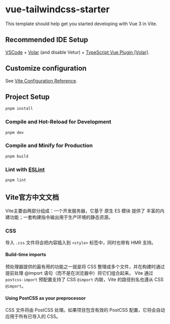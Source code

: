 # vue-tailwindcss-starter

This template should help get you started developing with Vue 3 in Vite.

## Recommended IDE Setup

[VSCode](https://code.visualstudio.com/) + [Volar](https://marketplace.visualstudio.com/items?itemName=Vue.volar) (and disable Vetur) + [TypeScript Vue Plugin (Volar)](https://marketplace.visualstudio.com/items?itemName=Vue.vscode-typescript-vue-plugin).

## Customize configuration

See [Vite Configuration Reference](https://vitejs.dev/config/).

## Project Setup

```sh
pnpm install
```

### Compile and Hot-Reload for Development

```sh
pnpm dev
```

### Compile and Minify for Production

```sh
pnpm build
```

### Lint with [ESLint](https://eslint.org/)

```sh
pnpm lint
```

## Vite官方中文文档

Vite主要由两部分组成：一个开发服务器，它基于 原生 ES 模块 提供了 丰富的内建功能；一套构建指令输出用于生产环境的静态资源。

### CSS

导入 `.css` 文件将会把内容插入到 `<style>` 标签中，同时也带有 HMR 支持。

#### Build-time imports

预处理器提供的最有用的功能之一就是将 CSS 整理成多个文件，并在构建时通过提前处理 @import 语句（而不是在浏览器中）将它们组合起来。
Vite 通过 `postcss-import` 预配置支持了 CSS `@import` 内联，Vite 的路径别名也遵从 CSS `@import`。

#### Using PostCSS as your preprocessor

CSS 文件将由 PostCSS 处理。如果项目包含有效的 PostCSS 配置，它将会自动应用于所有已导入的 CSS。
